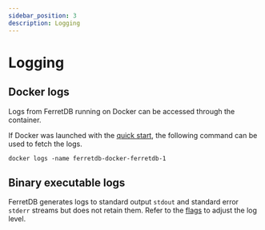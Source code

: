 ```yaml
---
sidebar_position: 3
description: Logging
---
```


# Logging

## Docker logs

Logs from FerretDB running on Docker can be accessed through the container.

If Docker was launched with the [quick start](../quickstart-guide/docker.md#setup-with-docker-compose),
the following command can be used to fetch the logs.

```shell
docker logs -name ferretdb-docker-ferretdb-1
```

## Binary executable logs

FerretDB generates logs to standard output `stdout` and standard error `stderr` streams
but does not retain them.
Refer to the [flags](flags.md#miscellaneous) to adjust the log level.
